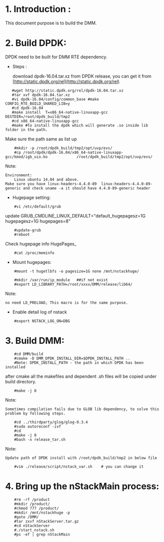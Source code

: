 # 1. Introduction : 
 This document purpose is to build the DMM.

# 2. Build DPDK:
DPDK need to be built for DMM RTE dependency.

- Steps :

  download dpdk-16.04.tar.xz from DPDK release, you can get it from [http://static.dpdk.org/rel](http://static.dpdk.org/rel)
```
   #wget http://static.dpdk.org/rel/dpdk-16.04.tar.xz
   #tar xvf dpdk-16.04.tar.xz
   #vi dpdk-16.04/config/common_base #make CONFIG_RTE_BUILD_SHARED_LIB=y
   #cd dpdk-16.04
   #make install  T=x86_64-native-linuxapp-gcc DESTDIR=/root/dpdk_build/tmp2
   #cd x86_64-native-linuxapp-gcc
   #make #to install the dpdk which will generate .so inside lib folder in the path.
```
Make sure the path same as list up
```
    #mkdir -p /root/dpdk_build/tmp2/opt/uvp/evs/
    #cp /root/dpdk/dpdk-16.04/x86_64-native-linuxapp-gcc/kmod/igb_uio.ko             /root/dpdk_build/tmp2/opt/uvp/evs/
```
Note:

    Environment:
        Linux ubuntu 14.04 and above.
    Make sure you have linux-headers-4.4.0-89  linux-headers-4.4.0-89-generic and check uname -a it should have 4.4.0-89-generic header

- Hugepage setting:

```
    #vi /etc/default/grub
```
update GRUB\_CMDLINE\_LINUX\_DEFAULT=&quot;default\_hugepagesz=1G hugepagesz=1G hugepages=8&quot;

```
    #update-grub
    #reboot
```
Check hugepage info HugePages_

```
    #cat /proc/meminfo
```
- Mount hugepages:

``` 
    #mount -t hugetlbfs -o pagesize=1G none /mnt/nstackhuge/
```

```
    #mkdir /var/run/ip_module   ##if not exist
    #export LD_LIBRARY_PATH=/root/xxxx/DMM/release/lib64/
```
Note:

    no need LD_PRELOAD, This macro is for the same purpose.

- Enable detail log of nstack

```
    #export NSTACK_LOG_ON=DBG
```


# 3. Build DMM:

```
    #cd DMM/build
    #cmake -D DMM_DPDK_INSTALL_DIR=$DPDK_INSTALL_PATH ..
	#Note: DPDK_INSTALL_PATH - the path in which DPDK has been installed
```
 after cmake all the makefiles and dependent .sh files will be copied under build directory.

```
    #make -j 8
```
 Note:
 
    Sometimes compilation fails due to GLOB lib dependency, to solve this problem by following steps.

```
    #cd ../thirdparty/glog/glog-0.3.4
    #sudo autoreconf -ivf
    #cd 
    #make -j 8
    #bash -x release_tar.sh
```

Note:

    Update path of DPDK install with /root/dpdk_build/tmp2 in below file 
```
    #vim ./release/script/nstack_var.sh    # you can change it
```

# 4. Bring up the nStackMain process:
```
    #rm -rf /product
    #mkdir /product/
    #chmod 777 /product/
    #mkdir /mnt/nstackhuge -p
    #goto /DMM/
    #tar zxvf nStackServer.tar.gz
    #cd nStackServer
    #./start_nstack.sh
    #ps -ef | grep nStackMain
```